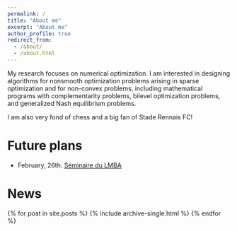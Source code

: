 ```yaml
---
permalink: /
title: "About me"
excerpt: "About me"
author_profile: true
redirect_from:
  - /about/
  - /about.html
---
```


My research focuses on numerical optimization. I am interested in designing algorithms for nonsmooth optimization problems arising in sparse optimization and for non-convex problems, including mathematical programs with complementarity problems, bilevel optimization problems, and generalized Nash equilibrium problems.

I am also very fond of chess and a big fan of Stade Rennais FC!

Future plans
======
  * February, 26th. [Séminaire du LMBA](http://web.univ-ubs.fr/lmba/seminaire/seminaire.html)

News
======
{% for post in site.posts %}
  {% include archive-single.html %}
{% endfor %}
